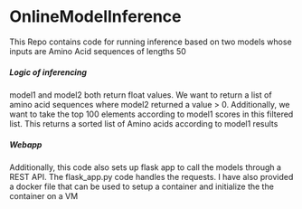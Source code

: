 # OnlineModelInference

This Repo contains code for running inference based on two models whose inputs are Amino Acid sequences of lengths 50

##### Logic of inferencing

model1 and model2 both return float values. We want to return a list of amino acid sequences where model2 returned a value > 0. Additionally, we want to take the top 100 elements according to model1 scores in this filtered list.
This returns a sorted list of Amino acids according to model1 results


##### Webapp
Additionally, this code also sets up flask app to call the models through a REST API. The flask_app.py code handles the requests. I have also provided a docker file that can be used to setup a container and initialize the the container on a VM

